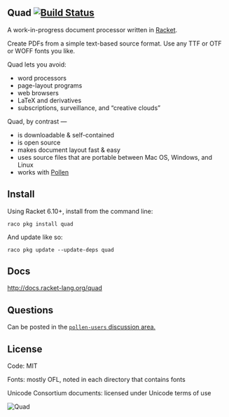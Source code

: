 Quad [![Build Status](https://travis-ci.org/mbutterick/quad.svg?branch=master)](https://travis-ci.org/mbutterick/quad)
----

A work-in-progress document processor written in [Racket](http://racket-lang.org). 

Create PDFs from a simple text-based source format. Use any TTF or OTF or WOFF fonts you like.

Quad lets you avoid:

* word processors
* page-layout programs
* web browsers
* LaTeX and derivatives
* subscriptions, surveillance, and “creative clouds”

Quad, by contrast —

* is downloadable & self-contained
* is open source
* makes document layout fast & easy
* uses source files that are portable between Mac OS, Windows, and Linux
* works with [Pollen](//pollenpub.com)

Install
---

Using Racket 6.10+, install from the command line:

    raco pkg install quad
    
And update like so:

    raco pkg update --update-deps quad


Docs
---

http://docs.racket-lang.org/quad


Questions
---

Can be posted in the [`pollen-users` discussion area.](https://github.com/mbutterick/pollen-users/)



License
---

Code: MIT

Fonts: mostly OFL, noted in each directory that contains fonts

Unicode Consortium documents: licensed under Unicode terms of use


![Quad](https://docs.racket-lang.org/quad/quads.png)

